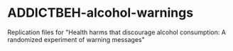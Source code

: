 # ADDICTBEH-alcohol-warnings
Replication files for "Health harms that discourage alcohol consumption: A randomized experiment of warning messages"
